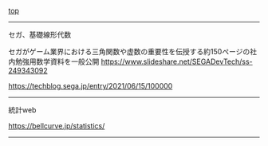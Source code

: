 [top](README.md)

---
セガ、基礎線形代数

セガがゲーム業界における三角関数や虚数の重要性を伝授する約150ページの社内勉強用数学資料を一般公開
https://www.slideshare.net/SEGADevTech/ss-249343092

https://techblog.sega.jp/entry/2021/06/15/100000

---
統計web

https://bellcurve.jp/statistics/

---
